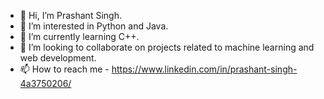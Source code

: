 - 👋 Hi, I’m Prashant Singh.
- 👀 I’m interested in Python and Java.
- 🌱 I’m currently learning C++.
- 💞️ I’m looking to collaborate on projects related to machine learning and web development.
- 📫 How to reach me - https://www.linkedin.com/in/prashant-singh-4a3750206/

<!---
prashant-2309/prashant-2309 is a ✨ special ✨ repository because its `README.md` (this file) appears on your GitHub profile.
You can click the Preview link to take a look at your changes.
--->
